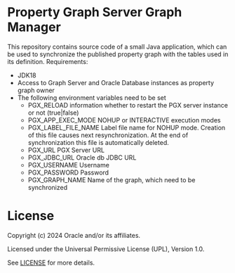 # Property Graph Server Graph Manager

This repository contains source code of a small Java application, which can be used to synchronize the published property graph with the tables used in its definition.
Requirements:
* JDK18
* Access to Graph Server and Oracle Database instances as property graph owner
* The following environment variables need to be set
  * PGX_RELOAD           information whether to restart the PGX server instance or not (true|false)
  * PGX_APP_EXEC_MODE    NOHUP or INTERACTIVE execution modes
  * PGX_LABEL_FILE_NAME  Label file name for NOHUP mode. Creation of this file causes next resynchronization. At the end of synchronization this file is automatically deleted.
  * PGX_URL              PGX Server URL
  * PGX_JDBC_URL         Oracle db JDBC URL
  * PGX_USERNAME         Username
  * PGX_PASSWORD         Password
  * PGX_GRAPH_NAME       Name of the graph, which need to be synchronized
# License

Copyright (c) 2024 Oracle and/or its affiliates.

Licensed under the Universal Permissive License (UPL), Version 1.0.

See [LICENSE](https://github.com/oracle-devrel/technology-engineering/blob/main/LICENSE) for more details.

